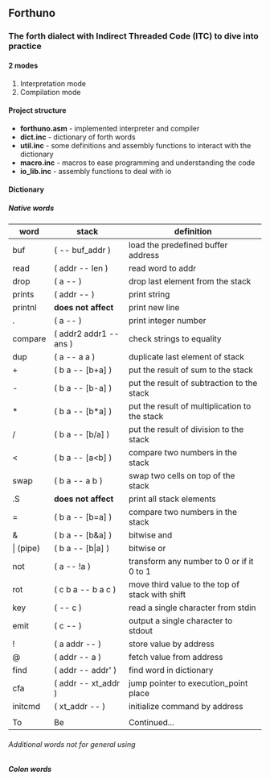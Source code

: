 ## Forthuno
### The forth dialect with Indirect Threaded Code (ITC) to dive into practice

#### 2 modes
1. Interpretation mode
1. Compilation mode

#### Project structure
* **forthuno.asm** - implemented interpreter and compiler
* **dict.inc** - dictionary of forth words
* **util.inc** - some definitions and assembly functions to interact with the dictionary
* **macro.inc** - macros to ease programming and understanding the code
* **io_lib.inc** - assembly functions to deal with io

#### Dictionary
##### Native words
| word | stack | definition |
|-|-|-|
| buf | (  -- buf_addr ) | load the predefined buffer address |
| read | ( addr -- len ) | read word to addr |
| drop | ( a --  ) | drop last element from the stack |
| prints | ( addr --  ) | print string |
| printnl | **does not affect** | print new line |
| . | ( a --  ) | print integer number |
| compare | ( addr2 addr1 -- ans ) | check strings to equality |
| dup | ( a -- a a ) | duplicate last element of stack |
| + | ( b a -- [b+a] ) | put the result of sum to the stack |
| - | ( b a -- [b-a] ) | put the result of subtraction to the stack |
| * | ( b a -- [b*a] ) | put the result of multiplication to the stack |
| / | ( b a -- [b/a] ) | put the result of division to the stack |
| < | ( b a -- [a<b] ) | compare two numbers in the stack |
| swap | ( b a -- a b ) | swap two cells on top of the stack |
| .S | **does not affect** | print all stack elements |
| = | ( b a -- [b=a] ) | compare two numbers in the stack |
| & | ( b a -- [b&a] ) | bitwise and |
| &#124; (pipe) | ( b a -- [b&#124;a] ) | bitwise or |
| not | ( a -- !a ) | transform any number to 0 or if it 0 to 1 |
| rot | ( c b a -- b a c ) | move third value to the top of stack with shift |
| key | (  -- c ) | read a single character from stdin |
| emit | ( c --  ) | output a single character to stdout |
| ! | ( a addr --  ) | store value by address |
| @ | ( addr -- a ) | fetch value from address |
| find | ( addr -- addr' ) | find word in dictionary |
| cfa | ( addr -- xt_addr ) | jump pointer to execution_point place |
| initcmd | ( xt_addr --  ) | initialize command by address |
|  |  |  |
| To | Be | Continued... |

###### Additional words not for general using

##### Colon words
